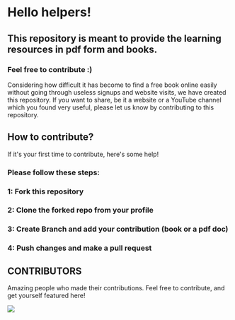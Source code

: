# Hello helpers!
## This repository is meant to provide the learning resources in pdf form and books.
### Feel free to contribute :)
Considering how difficult it has become to find a free book online easily without going through useless signups and website visits, we have created this repository.
If you want to share, be it a website or a YouTube channel which you found very useful, please let us know by contributing to this repository.

## How to contribute?
If it's your first time to contribute, here's some help!
### Please follow these steps:
### 1: Fork this repository
### 2: Clone the forked repo from your profile
### 3: Create Branch and add your contribution (book or a pdf doc)
### 4: Push changes and make a pull request

## CONTRIBUTORS
Amazing people who made their contributions. Feel free to contribute, and get yourself featured here!

<a href="https://github.com/rashidwassan/books-and-pdfs/graphs/contributors">
  <img src="https://contrib.rocks/image?repo=rashidwassan/books-and-pdfs" />
</a>
